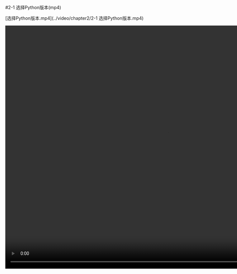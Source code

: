 #2-1 选择Python版本(mp4)

[选择Python版本.mp4](../video/chapter2/2-1 选择Python版本.mp4)

<video width="1024" height="768" controls="">
<source src="../video/chapter2/2-1 选择Python版本.mp4">
</video>
